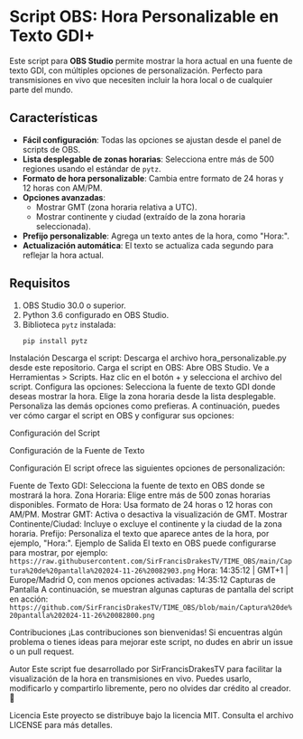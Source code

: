 # Script OBS: Hora Personalizable en Texto GDI+

Este script para **OBS Studio** permite mostrar la hora actual en una fuente de texto GDI, con múltiples opciones de personalización. Perfecto para transmisiones en vivo que necesiten incluir la hora local o de cualquier parte del mundo.

## Características

- **Fácil configuración**: Todas las opciones se ajustan desde el panel de scripts de OBS.
- **Lista desplegable de zonas horarias**: Selecciona entre más de 500 regiones usando el estándar de `pytz`.
- **Formato de hora personalizable**: Cambia entre formato de 24 horas y 12 horas con AM/PM.
- **Opciones avanzadas**:
  - Mostrar GMT (zona horaria relativa a UTC).
  - Mostrar continente y ciudad (extraído de la zona horaria seleccionada).
- **Prefijo personalizable**: Agrega un texto antes de la hora, como "Hora:".
- **Actualización automática**: El texto se actualiza cada segundo para reflejar la hora actual.

## Requisitos

1. OBS Studio 30.0 o superior.
2. Python 3.6 configurado en OBS Studio.
3. Biblioteca `pytz` instalada:
   ```bash
   pip install pytz

Instalación
Descarga el script: Descarga el archivo hora_personalizable.py desde este repositorio.
Carga el script en OBS:
Abre OBS Studio.
Ve a Herramientas > Scripts.
Haz clic en el botón + y selecciona el archivo del script.
Configura las opciones:
Selecciona la fuente de texto GDI donde deseas mostrar la hora.
Elige la zona horaria desde la lista desplegable.
Personaliza las demás opciones como prefieras.
A continuación, puedes ver cómo cargar el script en OBS y configurar sus opciones:

Configuración del Script


Configuración de la Fuente de Texto


Configuración
El script ofrece las siguientes opciones de personalización:

Fuente de Texto GDI: Selecciona la fuente de texto en OBS donde se mostrará la hora.
Zona Horaria: Elige entre más de 500 zonas horarias disponibles.
Formato de Hora: Usa formato de 24 horas o 12 horas con AM/PM.
Mostrar GMT: Activa o desactiva la visualización de GMT.
Mostrar Continente/Ciudad: Incluye o excluye el continente y la ciudad de la zona horaria.
Prefijo: Personaliza el texto que aparece antes de la hora, por ejemplo, "Hora:".
Ejemplo de Salida
El texto en OBS puede configurarse para mostrar, por ejemplo:
`https://raw.githubusercontent.com/SirFrancisDrakesTV/TIME_OBS/main/Captura%20de%20pantalla%202024-11-26%20082903.png`
Hora: 14:35:12 | GMT+1 | Europe/Madrid
O, con menos opciones activadas:
14:35:12
Capturas de Pantalla
A continuación, se muestran algunas capturas de pantalla del script en acción:
`https://github.com/SirFrancisDrakesTV/TIME_OBS/blob/main/Captura%20de%20pantalla%202024-11-26%20082800.png`


Contribuciones
¡Las contribuciones son bienvenidas! Si encuentras algún problema o tienes ideas para mejorar este script, no dudes en abrir un issue o un pull request.

Autor
Este script fue desarrollado por SirFrancisDrakesTV para facilitar la visualización de la hora en transmisiones en vivo. Puedes usarlo, modificarlo y compartirlo libremente, pero no olvides dar crédito al creador. 🚀

Licencia
Este proyecto se distribuye bajo la licencia MIT. Consulta el archivo LICENSE para más detalles.

